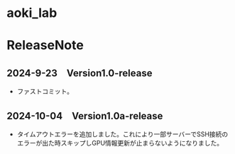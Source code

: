 # aoki_lab


# ReleaseNote
## 2024-9-23　Version1.0-release
* ファストコミット。
## 2024-10-04　Version1.0a-release
* タイムアウトエラーを追加しました。これにより一部サーバーでSSH接続のエラーが出た時スキップしGPU情報更新が止まらないようになりました。